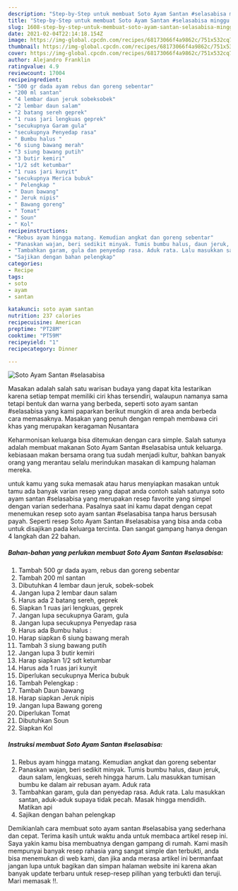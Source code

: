 ```yaml
---
description: "Step-by-Step untuk membuat Soto Ayam Santan #selasabisa minggu ini"
title: "Step-by-Step untuk membuat Soto Ayam Santan #selasabisa minggu ini"
slug: 1608-step-by-step-untuk-membuat-soto-ayam-santan-selasabisa-minggu-ini
date: 2021-02-04T22:14:18.154Z
image: https://img-global.cpcdn.com/recipes/68173066f4a9862c/751x532cq70/soto-ayam-santan-selasabisa-foto-resep-utama.jpg
thumbnail: https://img-global.cpcdn.com/recipes/68173066f4a9862c/751x532cq70/soto-ayam-santan-selasabisa-foto-resep-utama.jpg
cover: https://img-global.cpcdn.com/recipes/68173066f4a9862c/751x532cq70/soto-ayam-santan-selasabisa-foto-resep-utama.jpg
author: Alejandro Franklin
ratingvalue: 4.9
reviewcount: 17004
recipeingredient:
- "500 gr dada ayam rebus dan goreng sebentar"
- "200 ml santan"
- "4 lembar daun jeruk sobeksobek"
- "2 lembar daun salam"
- "2 batang sereh geprek"
- "1 ruas jari lengkuas geprek"
- "secukupnya Garam gula"
- "secukupnya Penyedap rasa"
- " Bumbu halus "
- "6 siung bawang merah"
- "3 siung bawang putih"
- "3 butir kemiri"
- "1/2 sdt ketumbar"
- "1 ruas jari kunyit"
- "secukupnya Merica bubuk"
- " Pelengkap "
- " Daun bawang"
- " Jeruk nipis"
- " Bawang goreng"
- " Tomat"
- " Soun"
- " Kol"
recipeinstructions:
- "Rebus ayam hingga matang. Kemudian angkat dan goreng sebentar"
- "Panaskan wajan, beri sedikit minyak. Tumis bumbu halus, daun jeruk, daun salam, lengkuas, sereh hingga harum. Lalu masukkan tumisan bumbu ke dalam air rebusan ayam. Aduk rata"
- "Tambahkan garam, gula dan penyedap rasa. Aduk rata. Lalu masukkan santan, aduk-aduk supaya tidak pecah. Masak hingga mendidih. Matikan api"
- "Sajikan dengan bahan pelengkap"
categories:
- Recipe
tags:
- soto
- ayam
- santan

katakunci: soto ayam santan 
nutrition: 237 calories
recipecuisine: American
preptime: "PT28M"
cooktime: "PT59M"
recipeyield: "1"
recipecategory: Dinner

---
```



![Soto Ayam Santan #selasabisa](https://img-global.cpcdn.com/recipes/68173066f4a9862c/751x532cq70/soto-ayam-santan-selasabisa-foto-resep-utama.jpg)

Masakan adalah salah satu warisan budaya yang dapat kita lestarikan karena setiap tempat memiliki ciri khas tersendiri, walaupun namanya sama tetapi bentuk dan warna yang berbeda, seperti soto ayam santan #selasabisa yang kami paparkan berikut mungkin di area anda berbeda cara memasaknya. Masakan yang penuh dengan rempah membawa ciri khas yang merupakan keragaman Nusantara



Keharmonisan keluarga bisa ditemukan dengan cara simple. Salah satunya adalah membuat makanan Soto Ayam Santan #selasabisa untuk keluarga. kebiasaan makan bersama orang tua sudah menjadi kultur, bahkan banyak orang yang merantau selalu merindukan masakan di kampung halaman mereka.

untuk kamu yang suka memasak atau harus menyiapkan masakan untuk tamu ada banyak varian resep yang dapat anda contoh salah satunya soto ayam santan #selasabisa yang merupakan resep favorite yang simpel dengan varian sederhana. Pasalnya saat ini kamu dapat dengan cepat menemukan resep soto ayam santan #selasabisa tanpa harus bersusah payah.
Seperti resep Soto Ayam Santan #selasabisa yang bisa anda coba untuk disajikan pada keluarga tercinta. Dan sangat gampang hanya dengan 4 langkah dan 22 bahan.


<!--inarticleads1-->

##### Bahan-bahan yang perlukan membuat Soto Ayam Santan #selasabisa:

1. Tambah 500 gr dada ayam, rebus dan goreng sebentar
1. Tambah 200 ml santan
1. Dibutuhkan 4 lembar daun jeruk, sobek-sobek
1. Jangan lupa 2 lembar daun salam
1. Harus ada 2 batang sereh, geprek
1. Siapkan 1 ruas jari lengkuas, geprek
1. Jangan lupa secukupnya Garam, gula
1. Jangan lupa secukupnya Penyedap rasa
1. Harus ada  Bumbu halus :
1. Harap siapkan 6 siung bawang merah
1. Tambah 3 siung bawang putih
1. Jangan lupa 3 butir kemiri
1. Harap siapkan 1/2 sdt ketumbar
1. Harus ada 1 ruas jari kunyit
1. Diperlukan secukupnya Merica bubuk
1. Tambah  Pelengkap :
1. Tambah  Daun bawang
1. Harap siapkan  Jeruk nipis
1. Jangan lupa  Bawang goreng
1. Diperlukan  Tomat
1. Dibutuhkan  Soun
1. Siapkan  Kol




<!--inarticleads2-->

##### Instruksi membuat  Soto Ayam Santan #selasabisa:

1. Rebus ayam hingga matang. Kemudian angkat dan goreng sebentar
1. Panaskan wajan, beri sedikit minyak. Tumis bumbu halus, daun jeruk, daun salam, lengkuas, sereh hingga harum. Lalu masukkan tumisan bumbu ke dalam air rebusan ayam. Aduk rata
1. Tambahkan garam, gula dan penyedap rasa. Aduk rata. Lalu masukkan santan, aduk-aduk supaya tidak pecah. Masak hingga mendidih. Matikan api
1. Sajikan dengan bahan pelengkap




Demikianlah cara membuat soto ayam santan #selasabisa yang sederhana dan cepat. Terima kasih untuk waktu anda untuk membaca artikel resep ini. Saya yakin kamu bisa membuatnya dengan gampang di rumah. Kami masih mempunyai banyak resep rahasia yang sangat simple dan terbukti, anda bisa menemukan di web kami, dan jika anda merasa artikel ini bermanfaat jangan lupa untuk bagikan dan simpan halaman website ini karena akan banyak update terbaru untuk resep-resep pilihan yang terbukti dan teruji. Mari memasak !!. 
